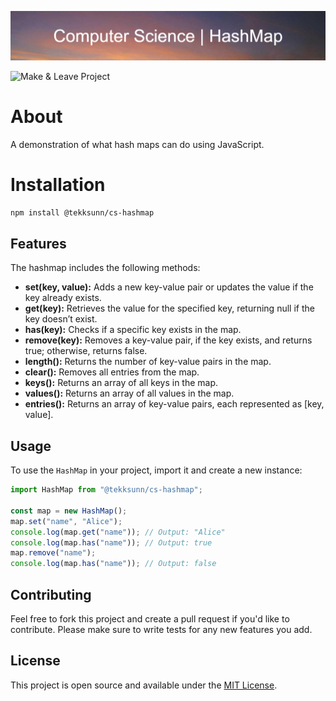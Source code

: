 ![Computer Science | HashMap](assets/banner.png)

![Make & Leave Project](https://img.shields.io/badge/Make%20%26%20Leave-Project-blue?style=for-the-badge)

# About

A demonstration of what hash maps can do using JavaScript.

# Installation

```bash
npm install @tekksunn/cs-hashmap
```

## Features

The hashmap includes the following methods:

- **set(key, value):** Adds a new key-value pair or updates the value if the key already exists.
- **get(key):** Retrieves the value for the specified key, returning null if the key doesn’t exist.
- **has(key):** Checks if a specific key exists in the map.
- **remove(key):** Removes a key-value pair, if the key exists, and returns true; otherwise, returns false.
- **length():** Returns the number of key-value pairs in the map.
- **clear():** Removes all entries from the map.
- **keys():** Returns an array of all keys in the map.
- **values():** Returns an array of all values in the map.
- **entries():** Returns an array of key-value pairs, each represented as [key, value].

## Usage

To use the `HashMap` in your project, import it and create a new instance:

```javascript
import HashMap from "@tekksunn/cs-hashmap";

const map = new HashMap();
map.set("name", "Alice");
console.log(map.get("name")); // Output: "Alice"
console.log(map.has("name")); // Output: true
map.remove("name");
console.log(map.has("name")); // Output: false
```

## Contributing

Feel free to fork this project and create a pull request if you'd like to contribute. Please make sure to write tests for any new features you add.

## License

This project is open source and available under the [MIT License](LICENSE).
